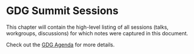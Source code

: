 # GDG Summit Sessions

This chapter will contain the high-level listing of all sessions (talks, workgroups, discussions) for which notes were captured in this document.

Check out the [GDG Agenda](http://j.mp/gdgsummitagenda) for more details.